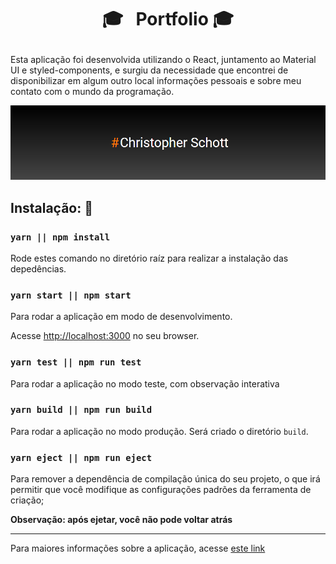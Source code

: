 
# <p align="center">:mortar_board:  &nbsp; Portfolio :mortar_board: </p>

Esta aplicação foi desenvolvida utilizando o React, juntamento ao Material UI e styled-components, e surgiu da necessidade que encontrei de disponibilizar em algum outro local informações pessoais e sobre meu contato com o mundo da programação.

<p align="center">
  <img width="900px" src="https://github.com/ChristopherHauschild/My-Portfolio/blob/master/port.PNG?raw=true" />
</p>

## Instalação: :rocket:

### `yarn || npm install `

Rode estes comando no diretório raíz para realizar a instalação das depedências.

### `yarn start || npm start`

Para rodar a aplicação em modo de desenvolvimento.

Acesse [http://localhost:3000](http://localhost:3000) no seu browser.

### `yarn test || npm run test`

Para rodar a aplicação no modo teste, com observação interativa

### `yarn build || npm run build`

Para rodar a aplicação no modo produção. Será criado o diretório `build`.

### `yarn eject || npm run eject`

Para remover a dependência de compilação única do seu projeto, o que irá permitir que você modifique as configurações padrões da ferramenta de criação; 

**Observação: após ejetar, você não pode voltar atrás**

<hr>

Para maiores informações sobre a aplicação, acesse <a href="https://github.com/ChristopherHauschild/Portfolio">este link</a>
